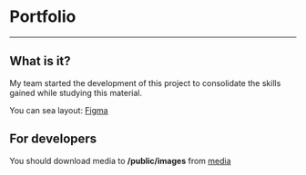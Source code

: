 # Portfolio
---
## What is it?
My team started the development of this project
to consolidate the skills gained while studying this material.

You can sea layout:
  [Figma](https://www.figma.com/file/uVUrcwq6ugp6AiJhJZh6TC/Portfolio?node-id=0%3A1)
  
## For developers
  You should download media to **/public/images** from [media](https://drive.google.com/drive/folders/1g3iiD5dKXAnEr3l45I2bOGeo2CoFC5N0?usp=sharing)
